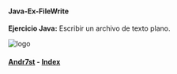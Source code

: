 #### Java-Ex-FileWrite

**Ejercicio Java:** Escribir un archivo de texto plano.

![logo](https://raw.github.com/Andr7st/index/master/img/Logo_java_x64.png?raw=true "java")

#### [Andr7st](https://github.com/Andr7st) - [Index](https://github.com/Andr7st/index)
